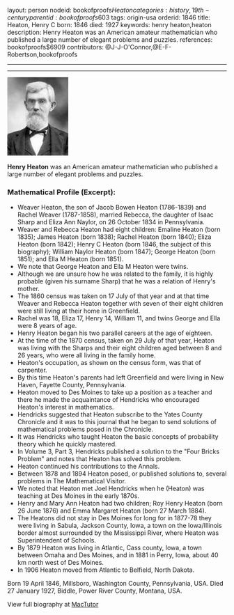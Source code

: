 layout: person
nodeid: bookofproofs$Heaton
categories: history,19th-century
parentid: bookofproofs$603
tags: origin-usa
orderid: 1846
title: Heaton, Henry C
born: 1846
died: 1927
keywords: henry heaton,heaton
description: Henry Heaton was an American amateur mathematician who published a large number of elegant problems and puzzles.
references: bookofproofs$6909
contributors: @J-J-O'Connor,@E-F-Robertson,bookofproofs

---



---

![Heaton.jpg](https://github.com/bookofproofs/bookofproofs.github.io/blob/main/_sources/_assets/images/portraits/Heaton.jpg?raw=true)

**Henry Heaton** was an American amateur mathematician who published a large number of elegant problems and puzzles.

### Mathematical Profile (Excerpt):
* Weaver Heaton, the son of Jacob Bowen Heaton (1786-1839) and Rachel Weaver (1787-1858), married Rebecca, the daughter of Isaac Sharp and Eliza Ann Naylor, on 26 October 1834 in Pennsylvania.
* Weaver and Rebecca Heaton had eight children: Emaline Heaton (born 1835); James Heaton (born 1838); Rachel Heaton (born 1840); Eliza Heaton (born 1842); Henry C Heaton (born 1846, the subject of this biography); William Naylor Heaton (born 1847); George Heaton (born 1851); and Ella M Heaton (born 1851).
* We note that George Heaton and Ella M Heaton were twins.
* Although we are unsure how he was related to the family, it is highly probable (given his surname Sharp) that he was a relation of Henry's mother.
* The 1860 census was taken on 17 July of that year and at that time Weaver and Rebecca Heaton together with seven of their eight children were still living at their home in Greenfield.
* Rachel was 18, Eliza 17, Henry 14, William 11, and twins George and Ella were 8 years of age.
* Henry Heaton began his two parallel careers at the age of eighteen.
* At the time of the 1870 census, taken on 29 July of that year, Heaton was living with the Sharps and their eight children aged between 8 and 26 years, who were all living in the family home.
* Heaton's occupation, as shown on the census form, was that of carpenter.
* By this time Heaton's parents had left Greenfield and were living in New Haven, Fayette County, Pennsylvania.
* Heaton moved to Des Moines to take up a position as a teacher and there he made the acquaintance of Hendricks who encouraged Heaton's interest in mathematics.
* Hendricks suggested that Heaton subscribe to the Yates County Chronicle and it was to this journal that he began to send solutions of mathematical problems posed in the Chronicle.
* It was Hendricks who taught Heaton the basic concepts of probability theory which he quickly mastered.
* In Volume 3, Part 3, Hendricks published a solution to the "Four Bricks Problem" and notes that Heaton has solved this problem.
* Heaton continued his contributions to the Annals.
* Between 1878 and 1894 Heaton posed, or published solutions to, several problems in The Mathematical Visitor.
* We noted that Heaton met Joel Hendricks when he (Heaton) was teaching at Des Moines in the early 1870s.
* Henry and Mary Ann Heaton had two children; Roy Henry Heaton (born 26 June 1876) and Emma Margaret Heaton (born 27 March 1884).
* The Heatons did not stay in Des Moines for long for in 1877-78 they were living in Sabula, Jackson County, Iowa, a town on the Iowa/Illinois border almost surrounded by the Mississippi River, where Heaton was Superintendent of Schools.
* By 1879 Heaton was living in Atlantic, Cass county, Iowa, a town between Omaha and Des Moines, and in 1881 in Perry, Iowa, about 40 km north west of Des Moines.
* In 1906 Heaton moved from Atlantic to Belfield, North Dakota.

Born 19 April 1846, Millsboro, Washington County, Pennsylvania, USA. Died 27 January 1927, Biddle, Power River County, Montana, USA.

View full biography at [MacTutor](https://mathshistory.st-andrews.ac.uk/Biographies/Heaton/)

